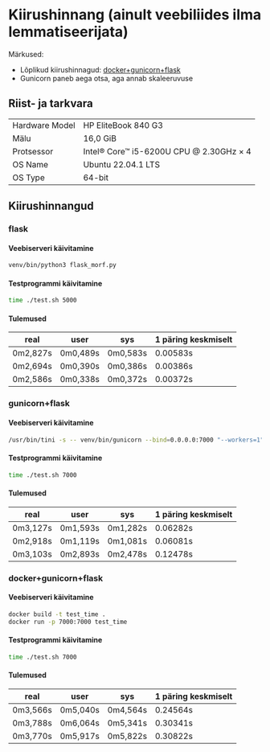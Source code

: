 # Kiirushinnang (ainult veebiliides ilma lemmatiseerijata)

Märkused:
* Lõplikud kiirushinnagud: [docker+gunicorn+flask](#tulemused-2)
* Gunicorn paneb aega otsa, aga annab skaleeruvuse

## Riist- ja tarkvara

|   |   |
|---|---|
|Hardware Model|HP EliteBook 840 G3|
|Mälu|16,0 GiB|
|Protsessor|Intel® Core™ i5-6200U CPU @ 2.30GHz × 4|
|OS Name|Ubuntu 22.04.1 LTS|
|OS Type|64-bit|

## Kiirushinnangud

### flask

#### Veebiserveri käivitamine

```bash
venv/bin/python3 flask_morf.py
```

#### Testprogrammi käivitamine

```bash
time ./test.sh 5000
```

#### Tulemused

|real|user|sys|1 päring keskmiselt|
|----|----|---|---|
|0m2,827s|0m0,489s|0m0,583s|0.00583s|
|0m2,694s|0m0,390s|0m0,386s|0.00386s|
|0m2,586s|0m0,338s|0m0,372s|0.00372s|

### gunicorn+flask

#### Veebiserveri käivitamine

```bash
/usr/bin/tini -s -- venv/bin/gunicorn --bind=0.0.0.0:7000 "--workers=1" "--timeout=30" "--worker-class=sync" --worker-tmp-dir=/dev/shm flask_morf:app
```

#### Testprogrammi käivitamine

```bash
time ./test.sh 7000
```

#### Tulemused

|real|user|sys|1 päring keskmiselt|
|----|----|---|---|
|0m3,127s|0m1,593s|0m1,282s|0.06282s|
|0m2,918s|0m1,119s|0m1,081s|0.06081s|
|0m3,103s|0m2,893s|0m2,478s|0.12478s|

### docker+gunicorn+flask

#### Veebiserveri käivitamine

```bash
docker build -t test_time .
docker run -p 7000:7000 test_time
```

#### Testprogrammi käivitamine

```bash
time ./test.sh 7000
```

#### Tulemused

|real|user|sys|1 päring keskmiselt|
|----|----|---|---|
|0m3,566s|0m5,040s|0m4,564s|0.24564s|
|0m3,788s|0m6,064s|0m5,341s|0.30341s|
|0m3,770s|0m5,917s|0m5,822s|0.30822s|



